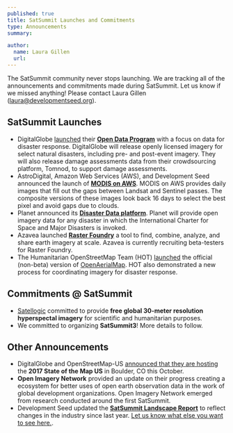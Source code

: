 ```yaml
---
published: true
title: SatSummit Launches and Commitments
type: Announcements
summary:

author:
  name: Laura Gillen
  url:
---
```


The SatSummit community never stops launching. We are tracking all of the announcements and commitments made during SatSummit. Let us know if we missed anything! Please contact Laura Gillen (laura@developmentseed.org).

## SatSummit Launches
- DigitalGlobe [launched](http://blog.digitalglobe.com/2017/01/31/launching-our-open-data-program-for-disaster-response/) their **[Open Data Program](https://www.digitalglobe.com/opendata)** with a focus on data for disaster response. DigitalGlobe will release openly licensed imagery for select natural disasters, including pre- and post-event imagery. They will also release damage assessments data from their crowdsourcing platform, Tomnod, to support damage assessments.
- AstroDigital, Amazon Web Services (AWS), and Development Seed announced the launch of **[MODIS on AWS](https://aws.amazon.com/public-datasets/modis/)**. MODIS on AWS provides daily images that fill out the gaps between Landsat and Sentinel passes. The composite versions of these images look back 16 days to select the best pixel and avoid gaps due to clouds.
- Planet announced its **[Disaster Data platform](https://www.planet.com/disasterdata/)**. Planet will provide open imagery data for any disaster in which the International Charter for Space and Major Disasters is invoked.
- Azavea launched **[Raster Foundry](https://www.azavea.com/announcements/raster-foundry-participates-satsummit/)** a tool to find, combine, analyze, and share earth imagery at scale. Azavea is currently recruiting beta-testers for Raster Foundry.
- The Humanitarian OpenStreetMap Team (HOT) [launched](https://hotosm.org/updates/2017-01-31_making_open_imagery_accessible_openaerialmap_comes_out_of_beta) the official (non-beta) version of [OpenAerialMap](https://map.openaerialmap.org). HOT also demonstrated a new process for coordinating imagery for disaster response.

## Commitments @ SatSummit
- [Satellogic](https://www.satellogic.com/) committed to provide **free global 30-meter resolution hyperspectal imagery** for scientific and humanitarian purposes.
- We committed to organizing **SatSummit3**! More details to follow.

## Other Announcements
- DigitalGlobe and OpenStreetMap-US [announced that they are hosting](https://openstreetmap.us/2017/01/sotmus-2017-announcement/) the **2017 State of the Map US** in Boulder, CO this October.
- **Open Imagery Network** provided an update on their progress creating a ecosystem for better uses of open earth observation data in the work of global development organizations. Open Imagery Network emerged from research conducted around the first SatSummit.
- Development Seed updated the **[SatSummit Landscape Report](http://landscape.satsummit.io/)** to reflect changes in the industry since last year. [Let us know what else you want to see here.](https://github.com/satsummit/landscape/issues).

